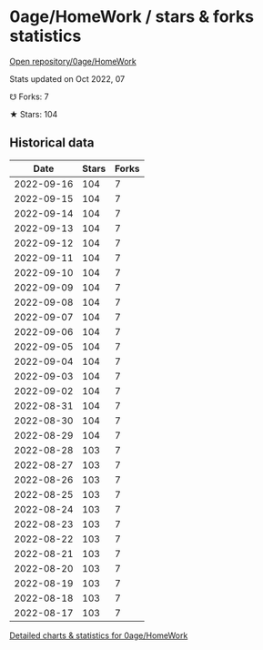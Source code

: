 # 0age/HomeWork / stars & forks statistics

[Open repository/0age/HomeWork](https://github.com/0age/HomeWork)

Stats updated on Oct 2022, 07

☋ Forks: 7

★ Stars: 104

## Historical data
| Date | Stars | Forks |
|------|-------|-------|
| 2022-09-16 | 104 | 7 | 
| 2022-09-15 | 104 | 7 | 
| 2022-09-14 | 104 | 7 | 
| 2022-09-13 | 104 | 7 | 
| 2022-09-12 | 104 | 7 | 
| 2022-09-11 | 104 | 7 | 
| 2022-09-10 | 104 | 7 | 
| 2022-09-09 | 104 | 7 | 
| 2022-09-08 | 104 | 7 | 
| 2022-09-07 | 104 | 7 | 
| 2022-09-06 | 104 | 7 | 
| 2022-09-05 | 104 | 7 | 
| 2022-09-04 | 104 | 7 | 
| 2022-09-03 | 104 | 7 | 
| 2022-09-02 | 104 | 7 | 
| 2022-08-31 | 104 | 7 | 
| 2022-08-30 | 104 | 7 | 
| 2022-08-29 | 104 | 7 | 
| 2022-08-28 | 103 | 7 | 
| 2022-08-27 | 103 | 7 | 
| 2022-08-26 | 103 | 7 | 
| 2022-08-25 | 103 | 7 | 
| 2022-08-24 | 103 | 7 | 
| 2022-08-23 | 103 | 7 | 
| 2022-08-22 | 103 | 7 | 
| 2022-08-21 | 103 | 7 | 
| 2022-08-20 | 103 | 7 | 
| 2022-08-19 | 103 | 7 | 
| 2022-08-18 | 103 | 7 | 
| 2022-08-17 | 103 | 7 | 


[Detailed charts & statistics for 0age/HomeWork](https://reviewgithub.com/rep/0age/HomeWork)
